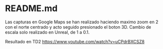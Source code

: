 # README.md

Las capturas en Google Maps se han realizado haciendo maximo zoom en 2 con el norte centrado y acto seguido presionado el boton 3D.
Cambio de escala solo realizado en Unreal, de 1 a 0.1.

Resultado en TD2
https://www.youtube.com/watch?v=uCPdrBXCSZ8
